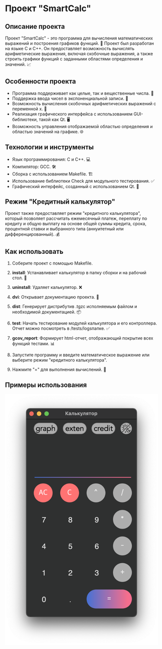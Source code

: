 # Проект "SmartCalc" 

## Описание проекта
Проект "SmartCalc" - это программа для вычисления математических выражений и построения графиков функций. 🧮 Проект был разработан на языке C и С++. Он предоставляет возможность вычислять арифметические выражения, включая скобочные выражения, а также строить графики функций с заданными областями определения и значений. 📈

## Особенности проекта
- Программа поддерживает как целые, так и вещественные числа. 🌟
- Поддержка ввода чисел в экспоненциальной записи. 🚀
- Возможность вычисления скобочных арифметических выражений с переменной x. 🔢
- Реализация графического интерфейса с использованием GUI-библиотеки, такой как Qt. 🖥️
- Возможность управления отображаемой областью определения и областью значений на графике. 🌐

## Технологии и инструменты
- Язык программирования: C и С++. 💻
- Компилятор: GCC. 🛠️
- Сборка с использованием Makefile. 🏗️
- Использование библиотеки Check для модульного тестирования. ✅
- Графический интерфейс, созданный с использованием  Qt. 📲

## Режим "Кредитный калькулятор"
Проект также предоставляет режим "кредитного калькулятора", который позволяет рассчитать ежемесячный платеж, переплату по кредиту и общую выплату на основе общей суммы кредита, срока, процентной ставки и выбранного типа (аннуитетный или дифференцированный). 💰

## Как использовать
1. Соберите проект с помощью Makefile.
2. **install**: Устанавливает калькулятор в папку сборки и на рабочий стол. 📂
3. **uninstall**: Удаляет калькулятор. ❌
4. **dvi**: Открывает документацию проекта. 📖
5. **dist**: Генерирует дистрибутив .tgzс исполняемым файлом и необходимой документацией. 📦
6. **test**: Начать тестирование модулей калькулятора и его контроллера. Отчет можно посмотреть в /tests/logsпапке. ✅
7. **gcov_report**: Формирует html-отчет, отображающий покрытие всех функций тестами. 📊

7. Запустите программу и введите математическое выражение или выберите режим "кредитного калькулятора".
8. Нажмите "=" для выполнения вычислений. 🔄

## Примеры использования

![img](calculator/misc/rus/images/главноеменю.png)

